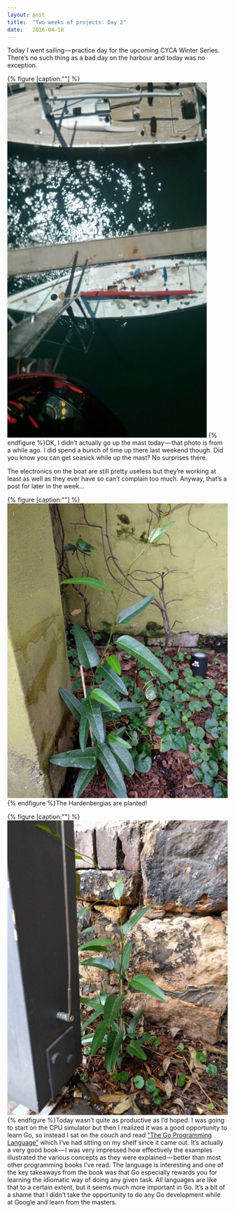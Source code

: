 ```yaml
---
layout:	post
title:	"Two weeks of projects: Day 2"
date:	2016-04-18
---
```


  Today I went sailing — practice day for the upcoming CYCA Winter Series. There’s no such thing as a bad day on the harbour and today was no exception.

{% figure [caption:""] %}
![](/assets/img/0*WFoYiwKCCu6PX3QB.jpg)
{% endfigure %}OK, I didn’t actually go up the mast today — that photo is from a while ago. I did spend a bunch of time up there last weekend though. Did you know you can get seasick while up the mast? No surprises there.

The electronics on the boat are still pretty useless but they’re working at least as well as they ever have so can’t complain too much. Anyway, that’s a post for later in the week…

{% figure [caption:""] %}
![](/assets/img/0*WuM6O-94M2-Sw3Up.jpg)
{% endfigure %}The Hardenbergias are planted!

{% figure [caption:""] %}
![](/assets/img/0*qe6DD6e1_PCB1mKj.jpg)
{% endfigure %}Today wasn’t quite as productive as I’d hoped. I was going to start on the CPU simulator but then I realized it was a good opportunity to learn Go, so instead I sat on the couch and read [“The Go Programming Language”](http://www.amazon.com/Programming-Language-Addison-Wesley-Professional-Computing/dp/0134190440) which I’ve had sitting on my shelf since it came out. It’s actually a very good book — I was very impressed how effectively the examples illustrated the various concepts as they were explained — better than most other programming books I’ve read. The language is interesting and one of the key takeaways from the book was that Go especially rewards you for learning the idiomatic way of doing any given task. All languages are like that to a certain extent, but it seems much more important in Go. It’s a bit of a shame that I didn’t take the opportunity to do any Go development while at Google and learn from the masters.

  
